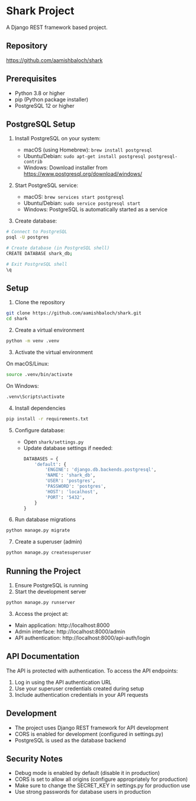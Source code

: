 # Shark Project

A Django REST framework based project.

## Repository

https://github.com/aamishbaloch/shark

## Prerequisites

- Python 3.8 or higher
- pip (Python package installer)
- PostgreSQL 12 or higher

## PostgreSQL Setup

1. Install PostgreSQL on your system:
   - macOS (using Homebrew): `brew install postgresql`
   - Ubuntu/Debian: `sudo apt-get install postgresql postgresql-contrib`
   - Windows: Download installer from https://www.postgresql.org/download/windows/

2. Start PostgreSQL service:
   - macOS: `brew services start postgresql`
   - Ubuntu/Debian: `sudo service postgresql start`
   - Windows: PostgreSQL is automatically started as a service

3. Create database:
```bash
# Connect to PostgreSQL
psql -U postgres

# Create database (in PostgreSQL shell)
CREATE DATABASE shark_db;

# Exit PostgreSQL shell
\q
```

## Setup

1. Clone the repository
```bash
git clone https://github.com/aamishbaloch/shark.git
cd shark
```

2. Create a virtual environment
```bash
python -m venv .venv
```

3. Activate the virtual environment

On macOS/Linux:
```bash
source .venv/bin/activate
```

On Windows:
```bash
.venv\Scripts\activate
```

4. Install dependencies
```bash
pip install -r requirements.txt
```

5. Configure database:
   - Open `shark/settings.py`
   - Update database settings if needed:
     ```python
     DATABASES = {
         'default': {
             'ENGINE': 'django.db.backends.postgresql',
             'NAME': 'shark_db',
             'USER': 'postgres',
             'PASSWORD': 'postgres',
             'HOST': 'localhost',
             'PORT': '5432',
         }
     }
     ```

6. Run database migrations
```bash
python manage.py migrate
```

7. Create a superuser (admin)
```bash
python manage.py createsuperuser
```

## Running the Project

1. Ensure PostgreSQL is running
2. Start the development server
```bash
python manage.py runserver
```

3. Access the project at:
- Main application: http://localhost:8000
- Admin interface: http://localhost:8000/admin
- API authentication: http://localhost:8000/api-auth/login

## API Documentation

The API is protected with authentication. To access the API endpoints:

1. Log in using the API authentication URL
2. Use your superuser credentials created during setup
3. Include authentication credentials in your API requests

## Development

- The project uses Django REST framework for API development
- CORS is enabled for development (configured in settings.py)
- PostgreSQL is used as the database backend

## Security Notes

- Debug mode is enabled by default (disable it in production)
- CORS is set to allow all origins (configure appropriately for production)
- Make sure to change the SECRET_KEY in settings.py for production use
- Use strong passwords for database users in production 